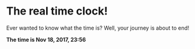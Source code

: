 # The real time clock!

Ever wanted to know what the time is? Well, your journey is about to end!

**The time is Nov 18, 2017, 23:56**